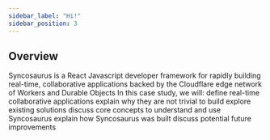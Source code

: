 ```yaml
---
sidebar_label: "Hi!"
sidebar_position: 3
---
```


## Overview

Syncosaurus is a React Javascript developer framework for rapidly building real-time, collaborative applications backed by the Cloudflare edge network of Workers and Durable Objects
In this case study, we will:
define real-time collaborative applications
explain why they are not trivial to build
explore existing solutions
discuss core concepts to understand and use Syncosaurus
explain how Syncosaurus was built
discuss potential future improvements
